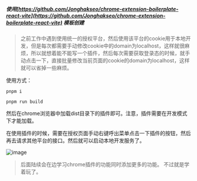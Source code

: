 ##### 使用[https://github.com/Jonghakseo/chrome-extension-boilerplate-react-vite](https://github.com/Jonghakseo/chrome-extension-boilerplate-react-vite) 模板创建

> 之前工作中遇到使用统一的授权平台，然后使用该平台的cookie用于本地开发，但是每次都需要手动修改cookie中的domain为localhost，这样就很麻烦，所以就想着能不能写一个插件，然后每次需要获取登录态的时候，就手动点击一下，直接批量修改当前页面的cookie的domain为localhost，这样就可以省掉一些麻烦。

使用方式：

```shell
pnpm i
```

```shell
pnpm run build
```

然后在chrome浏览器中加载dist目录下的插件即可。注意，插件需要在开发模式下才能加载。

在使用插件的时候，需要在授权页面手动右键呼出菜单点击一下插件的按钮，然后再去请求其他平台的接口。然后就可以启动本地开发服务了。

![image](https://github.com/user-attachments/assets/ae8ad572-3a67-449a-aa58-3ebfd77312f6)

> 后面陆续会在边学习chrome插件的功能同时添加更多的功能。  不过就是学着玩了。
